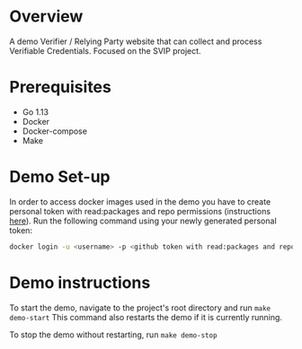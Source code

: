 # Overview

A demo Verifier / Relying Party website that can collect and process Verifiable Credentials.
Focused on the SVIP project.

# Prerequisites

*  Go 1.13
*  Docker
*  Docker-compose
*  Make

# Demo Set-up

In order to access docker images used in the demo you have to create personal token with read:packages and repo permissions (instructions [here](https://help.github.com/en/github/authenticating-to-github/creating-a-personal-access-token-for-the-command-line)).
Run the following command using your newly generated personal token: 

```bash
docker login -u <username> -p <github token with read:packages and repo permission> docker.pkg.github.com
```

# Demo instructions

To start the demo, navigate to the project's root directory and run ```make demo-start```
This command also restarts the demo if it is currently running.

To stop the demo without restarting, run ```make demo-stop```